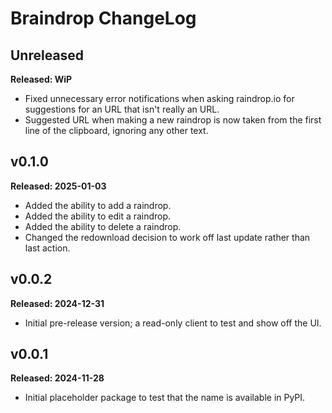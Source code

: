 # Braindrop ChangeLog

## Unreleased

**Released: WiP**

- Fixed unnecessary error notifications when asking raindrop.io for
  suggestions for an URL that isn't really an URL.
- Suggested URL when making a new raindrop is now taken from the first line
  of the clipboard, ignoring any other text.

## v0.1.0

**Released: 2025-01-03**

- Added the ability to add a raindrop.
- Added the ability to edit a raindrop.
- Added the ability to delete a raindrop.
- Changed the redownload decision to work off last update rather than last
  action.

## v0.0.2

**Released: 2024-12-31**

- Initial pre-release version; a read-only client to test and show off the
  UI.

## v0.0.1

**Released: 2024-11-28**

- Initial placeholder package to test that the name is available in PyPI.

[//]: # (ChangeLog.md ends here)

